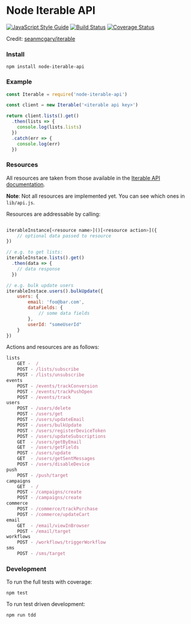 # Node Iterable API
[![JavaScript Style Guide](https://img.shields.io/badge/code_style-standard-brightgreen.svg)](https://standardjs.com)
[![Build Status](https://travis-ci.org/geoffdutton/iterable.svg?branch=master)](https://travis-ci.org/geoffdutton/iterable-api)
[![Coverage Status](https://coveralls.io/repos/github/geoffdutton/iterable-api/badge.svg?branch=master)](https://coveralls.io/github/geoffdutton/iterable-api?branch=master)

Credit: [seanmcgary/iterable](https://github.com/seanmcgary/iterable)

### Install

```
npm install node-iterable-api
```

### Example

```javascript
const Iterable = require('node-iterable-api')

const client = new Iterable('<iterable api key>')

return client.lists().get()
  .then(lists => {
    console.log(lists.lists)
  })
  .catch(err => {
    console.log(err)
  })
```

### Resources

All resources are taken from those available in the [Iterable API documentation](https://app.iterable.com/api/docs).

**Note**: Not all resources are implemented yet. You can see which ones in `lib/api.js`.

Resources are addressable by calling:

```javascript

iterableInstance[<resource name>]()[<resource action>]({
	// optional data passed to resource
})

// e.g. to get lists:
iterableInstace.lists().get()
  .then(data => {
	// data response
  })

// e.g. bulk update users
iterableInstace.users().bulkUpdate({
	users: {
		email: 'foo@bar.com',
		dataFields: {
			// some data fields
		},
		userId: "someUserId"
	}
})
```

Actions and resources are as follows:

```javascript
lists
	GET -  /
	POST - /lists/subscribe
	POST - /lists/unsubscribe
events
	POST - /events/trackConversion
	POST - /events/trackPushOpen
	POST - /events/track
users
	POST - /users/delete
	POST - /users/get
	POST - /users/updateEmail
	POST - /users/bulkUpdate
	POST - /users/registerDeviceToken
	POST - /users/updateSubscriptions
	GET  - /users/getByEmail
	GET  - /users/getFields
	POST - /users/update
	GET  - /users/getSentMessages
	POST - /users/disableDevice
push
	POST - /push/target
campaigns
	GET  - /
	POST - /campaigns/create
	POST - /campaigns/create
commerce
	POST - /commerce/trackPurchase
	POST - /commerce/updateCart
email
	GET  - /email/viewInBrowser
	POST - /email/target
workflows
	POST - /workflows/triggerWorkflow
sms
    POST - /sms/target
```

### Development

To run the full tests with coverage:
```
npm test
```

To run test driven development:
```
npm run tdd
```
